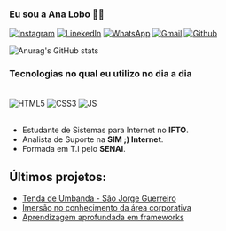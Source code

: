 ### Eu sou a Ana Lobo ✋🏽
[![Instagram](https://img.shields.io/badge/Instagram-E4405F?style=for-the-badge&logo=instagram&logoColor=white)](https://www.instagram.com/ya.lobo/)
[![LinekedIn](https://img.shields.io/badge/LinkedIn-0077B5?style=for-the-badge&logo=linkedin&logoColor=white)](https://linkedin.com/in/ana-c-l-lobo)
[![WhatsApp](https://img.shields.io/badge/WhatsApp-25D366?style=for-the-badge&logo=whatsapp&logoColor=white)](https://wa.me/5563992458371)
[![Gmail](https://img.shields.io/badge/Gmail-D14836?style=for-the-badge&logo=gmail&logoColor=white)](mailto:anacarolinalopeslobo@gmail.com)
[![Github](https://img.shields.io/badge/GitHub-100000?style=for-the-badge&logo=github&logoColor=white)](https://github.com/anaclobo)

![Anurag's GitHub stats](https://github-readme-stats.vercel.app/api?username=anaclobo&show_icons=true&theme=dracula)

### Tecnologias no qual eu utilizo no dia a dia
<div style="display: inline_block"></br>
    <img align="center" alt="HTML5" src="https://img.shields.io/badge/HTML5-E34F26?style=for-the-badge&logo=html5&logoColor=white">
    <img align="center" alt="CSS3" src="https://img.shields.io/badge/CSS3-1572B6?style=for-the-badge&logo=css3&logoColor=white">
    <img align="center" alt="JS" src="https://img.shields.io/badge/JavaScript-F7DF1E?style=for-the-badge&logo=javascript&logoColor=black">
</div>
</br>

- Estudante de Sistemas para Internet no <strong>IFTO</strong>.
- Analista de Suporte na <strong>SIM ;) Internet</strong>.
- Formada em T.I pelo <strong>SENAI</strong>.

## Últimos projetos:

- [Tenda de Umbanda - São Jorge Guerreiro]()
- [Imersão no conhecimento da área corporativa]()
- [Aprendizagem aprofundada em frameworks]()
 
